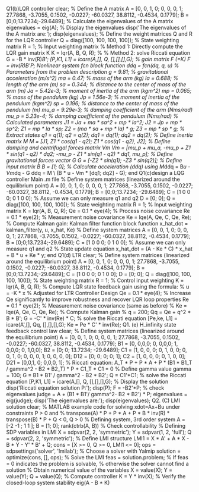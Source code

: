Q1(b)LQR controller
clear;
% Define the A matrix
A = [0, 0, 1, 0;
0, 0, 0, 1;
27.7868, -3.7055, 0.1502, -0.0227;
-60.0327, 38.8112, -0.4534, 0.1779];
B = [0;0;13.7234;-29.6489];
% Calculate the eigenvalues of the A matrix
eigenvalues = eig(A);
% Display the eigenvalues
disp('The eigenvalues of the A matrix are:');
disp(eigenvalues);
% Define the weight matrices Q and R for the LQR controller
Q = diag([100, 100, 100, 100]); % State weighting matrix
R = 1; % Input weighting matrix
% Method 1: Directly compute the LQR gain matrix K
K = lqr(A, B, Q, R);
% % Method 2: solve Riccati equation
G = -B * inv(R)*B';
[P,K1, L1] = icare(A,[], Q, [],[],[],G);
% gain matrix F (=K)
F = inv(R)*B'*P;
Nonlinear system fcn block
function ddq = fcn(dq, q, u)
% Parameters from the problem description
g = 9.81; % gravitational acceleration (m/s^2)
ma = 0.47; % mass of the arm (kg)
la = 0.688; % length of the arm (m)
sa = 0.344; % distance to the center of mass of the arm (m)
Ja = 5.42e-3; % moment of inertia of the arm (kg*m^2)
mp = 0.065; % mass of the pendulum (kg)
Jp = 1.56e-3; % moment of inertia of the pendulum (kg*m^2)
sp = 0.196; % distance to the center of mass of the pendulum (m)
mu_a = 9.29e-3; % damping coefficient of the arm (Nms/rad)
mu_p = 5.23e-4; % damping coefficient of the pendulum (Nms/rad)
% Calculated parameters
J1 = Ja + ma * sa^2 + mp * la^2;
J2 = Jp + mp * sp^2;
Z1 = mp * la * sp;
Z2 = (ma * sa + mp * la) * g;
Z3 = mp * sp * g;
% Extract states
q1 = q(1);
q2 = q(2);
dq1 = dq(1);
dq2 = dq(2);
% Define inertia matrix M
M = [J1, Z1 * cos(q1 - q2);
Z1 * cos(q1 - q2), J2];
% Define damping and centrifugal forces matrix Vm
Vm = [mu_p + mu_a, -mu_p + Z1 * sin(q1 - q2) * dq2;
-mu_p - Z1 * sin(q1 - q2) * dq1, mu_p];
% Define gravitational forces vector G
G = [-Z2 * sin(q1);
-Z3 * sin(q2)];
% Define input matrix B
B = [1; 0];
% Calculate acceleration (ddq) using M*ddq = B*u - Vm*dq - G
ddq = M \ (B * u - Vm * [dq1; dq2] - G);
end
Q1(c)design a LQG controller
Main .m file
% Define system matrices (linearized around the equilibrium point)
A = [0, 0, 1, 0;
0, 0, 0, 1;
27.7868, -3.7055, 0.1502, -0.0227;
-60.0327, 38.8112, -0.4534, 0.1779];
B = [0;0;13.7234; -29.6489];
C = [1 0 0 0; 0 1 0 0]; % Assume we can only measure q1 and q2
D = [0; 0];
Q = diag([100, 100, 100, 100]); % State weighting matrix
R = 1; % Input weighting matrix
K = lqr(A, B, Q, R);
Qe = 0.1 * eye(4); % Process noise covariance
Re = 0.1 * eye(2); % Measurement noise covariance
Ke = lqe(A, Qe, C, Qe, Re); % Compute Kalman gain:
Kalman filter function block
function x_hat_dot = kalman_filter(y, u, x_hat, Ke)
% Define system matrices
A = [0, 0, 1, 0;
0, 0, 0, 1;
27.7868, -3.7055, 0.1502, -0.0227;
-60.0327, 38.8112, -0.4534, 0.1779];
B = [0;0;13.7234;-29.6489];
C = [1 0 0 0; 0 1 0 0]; % Assume we can only measure q1 and q2
% State update equation
x_hat_dot = (A - Ke * C) * x_hat + B * u + Ke * y;
end
Q1(d) LTR
clear;
% Define system matrices (linearized around the equilibrium point)
A = [0, 0, 1, 0;
0, 0, 0, 1;
27.7868, -3.7055, 0.1502, -0.0227;
-60.0327, 38.8112, -0.4534, 0.1779];
B = [0;0;13.7234;-29.6489];
C = [1 0 0 0; 0 1 0 0];
D = [0; 0];
Q = diag([100, 100, 100, 100]); % State weighting matrix
R = 1; % Control input weighting
K = lqr(A, B, Q, R); % Compute LQR state feedback gain using the formula:
% u = -K * x
% Adjusted for LTR Controller Design
Qe = 0.1 * eye(4); % Increase Qe significantly to improve robustness and recover LQR loop properties
Re = 0.1 * eye(2); % Measurement noise covariance (same as before)
% Ke = lqe(A, Qe, C, Qe, Re); % Compute Kalman gain
%
q = 200;
Qq = Qe + q^2 * B * B';
G = -C' * inv(Re) * C;
% solve the Riccati equation
[Pe,ke, L1] = icare(A',[], Qq, [],[],[],G);
Ke = Pe * C' * inv(Re);
Q1. (e) H_infinity state feedback control law
clear;
% Define system matrices (linearized around the equilibrium point)
A = [0, 0, 1, 0;
0, 0, 0, 1;
27.7868, -3.7055, 0.1502, -0.0227;
-60.0327, 38.8112, -0.4534, 0.1779];
B1 = [0, 0,0,0;
0, 0,0,0;
1, 0,0,0;
0, 1,0,0];
B2 = [0;
0;
13.7234;
-29.6489];
C1 = [1, 0, 0, 0;
0, 1, 0, 0;
0, 0, 1, 0;
0, 0, 0, 1;
0, 0, 0, 0];
D12 = [0;
0;
0;
0;
1];
C2 = [1, 0, 0, 0;
0, 1, 0, 0];
D21 = [0,0,1, 0;
0,0,0, 1];
% Riccati equation: A_T * P + P * A + P * (B1 * B1_T / gamma^2 - B2 * B2_T) * P + C1_T * C1 = 0
% Define gamma value
gamma = 100;
G = B1 * B1' / gamma^2 - B2 * B2';
Q = C1'*C1;
% solve the Riccati equation
[P,K1, L1] = icare(A,[], Q, [],[],[],G);
% Display the solution
disp('Riccati equation solution P:');
disp(P);
F = -B2'*P;
% check eigenvalues
judge = A + (B1 * B1'/ gamma^2- B2 * B2') * P;
eigenvalues = eig(judge);
disp('The eigenvalues are:');
disp(eigenvalues);
Q2. (C) LMI solution
clear;
% MATLAB example code for solving xdot=Ax+Bu under constraints P > 0 and
% transpose(A) * P + P * A + P * B * inv(R) * transpose(B) * P + Q < 0, Q > 0
% Defining system, 3rd order system
A = [-2 -1 ; 1 1 ];
B = [1; 0];
rank(ctrb(A, B)) % Check controllability
% Defining SDP variables in LMI
X = sdpvar(2, 2, 'symmetric');
Y = sdpvar(1, 2, 'full');
Q = sdpvar(2, 2, 'symmetric');
% Define LMI structure
LMI1 = X * A' + A * X - B * Y - Y' * B' + Q;
cons = [X >= 0, Q >= 0, LMI1 <= 0];
ops = sdpsettings('solver', 'lmilab'); % Choose a solver with Yalmip
solution = optimize(cons, [], ops); % Solve the LMI
feas = solution.problem;
% If feas = 0 indicates the problem is solvable,
% otherwise the solver cannot find a solution
% Obtain numerical value of the variables
X = value(X);
Y = value(Y);
Q = value(Q);
% Compute controller
K = Y * inv(X);
% Verify the closed-loop system stability
eig(A - B * K)